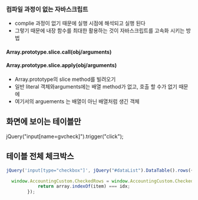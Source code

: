 ### 컴파일 과정이 없는 자바스크립트
- complie 과정이 없기 때문에 실행 시점에 해석되고 실행 된다
- 그렇기 때문에 내장 함수를 최대한 활용하는 것이 자바스크립트를 고속화 시키는 방법

#### Array.prototype.slice.call(obj/arguments)
#### Array.prototype.slice.apply(obj/arguments)
- Array.prototype의 slice method를 빌려오기
- 일반 literal 객체와arguments에는 배열 method가 없고, 호출 할 수가 없기 때문에
- 여기서의 arguements 는 배열이 아닌 배열처럼 생긴 객체

## 화면에 보이는 테이블만
jQuery("input[name=gvcheck]").trigger("click");

## 테이블 전체 체크박스
```javascript
jQuery('input[type="checkbox"]', jQuery("#dataList").DataTable().rows({'search': 'applied'}).nodes()).prop('checked', false);

  window.AccountingCustom.CheckedRows = window.AccountingCustom.CheckedRows.filter(function (item, idx, array) {
            return array.indexOf(item) === idx;
        });
```




